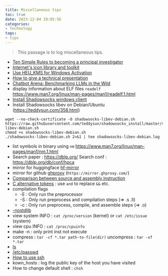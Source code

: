 ```yaml
---
title: Miscellaneous tips
toc: true
date: 2023-12-04 19:05:56
categories:
- Technology
tags:
- tips
---
```


> This passage is to log miscellaneous tips.

<!-- more -->
- [Ten Simple Rules to becoming a principal investigator](https://journals.plos.org/ploscompbiol/article?id=10.1371/journal.pcbi.1007448)
- [Internet's icon library and toolkit](https://fontawesome.com/)
- [Use HEU_KMS for Windows Activation](https://github.com/zbezj/HEU_KMS_Activator)
- [How to give a technical presentation](https://homes.cs.washington.edu/~mernst/advice/giving-talk.html)
- [Chatbot Arena: Benchmarking LLMs in the Wild](https://chat.lmsys.org/)
- display information about ELF files `readelf` https://www.man7.org/linux/man-pages/man1/readelf.1.html
- [Install Shadowsocks windows client](https://github.com/shadowsocks/shadowsocks-windows/releases/download/4.4.1.0/Shadowsocks-4.4.1.0.zip)
- Install Shadowsocks libev on Debian/Ubuntu (https://teddysun.com/358.html)
```
wget --no-check-certificate -O shadowsocks-libev-debian.sh https://raw.githubusercontent.com/teddysun/shadowsocks_install/master/shadowsocks-libev-debian.sh
chmod +x shadowsocks-libev-debian.sh
./shadowsocks-libev-debian.sh 2>&1 | tee shadowsocks-libev-debian.log
```
- list symbols in binary using `nm` https://www.man7.org/linux/man-pages/man1/nm.1.html
- Search paper : https://dblp.org/  Search conf : https://dblp.org/db/conf/hpca
- mirror for huggingface [hf-mirror](https://hf-mirror.com/)
- mirror for github [ghproxy](https://mirror.ghproxy.com/) (`https://mirror.ghproxy.com/`)
- [Comparison between source and assembly instruction](https://godbolt.org/)
- [C alternative tokens](https://en.wikipedia.org/wiki/C_alternative_tokens) : use `and` to replace `&&` etc.
- compilation flags
    - -E : Only run the preprocessor
    - -S : Only run preprocess and compilation steps (=> .s .ll)
    - -c : Only run preprocess, compile, and assemble steps (=> .o)
- [-nostdlib](https://gcc.gnu.org/onlinedocs/gcc/Link-Options.html#index-nostdlib)
- view system INFO : `cat /proc/version` (kernel) or `cat /etc/issue` (system)
- view cpu INFO : `cat /proc/cpuinfo`
- make -n : only print inst not execute 
- compress : `tar -cf *.tar path-to-file(dir)` uncompress : `tar -xf *.tar`
- [ls](https://www.runoob.com/linux/linux-comm-ls.html)
- [/etc/passwd](https://www.geeksforgeeks.org/understanding-the-etc-passwd-file/)
- [How to use ssh](https://zhuanlan.zhihu.com/p/21999778)
- kown_hosts : log the public key of the host you have visited
- How to change default shell : `chsh`









